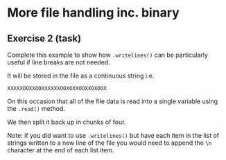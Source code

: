 # More file handling inc. binary

## Exercise 2 (task)

Complete this example to show how `.writelines()` can be particularly useful if line breaks are not needed.

It will be stored in the file as a continuous string i.e.

```
XXXXXOOXXOOXXXXXXOOXOXXOOXXOXOOX
```

On this occasion that all of the file data is read into a single variable using the `.read()` method.

We then split it back up in chunks of four.

Note: if you did want to use `.writelines()` but have each item in the list of strings written to a new line of the file you would need to append the `\n` character at the end of each list item.

